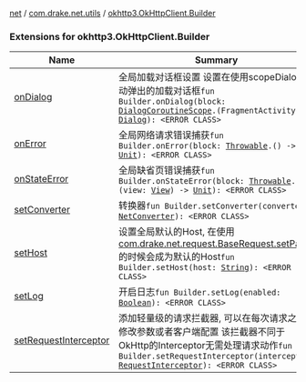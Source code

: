 [net](../../index.md) / [com.drake.net.utils](../index.md) / [okhttp3.OkHttpClient.Builder](./index.md)

### Extensions for okhttp3.OkHttpClient.Builder

| Name | Summary |
|---|---|
| [onDialog](on-dialog.md) | 全局加载对话框设置 设置在使用scopeDialog自动弹出的加载对话框`fun Builder.onDialog(block: `[`DialogCoroutineScope`](../../com.drake.net.scope/-dialog-coroutine-scope/index.md)`.(FragmentActivity) -> `[`Dialog`](https://developer.android.com/reference/android/app/Dialog.html)`): <ERROR CLASS>` |
| [onError](on-error.md) | 全局网络请求错误捕获`fun Builder.onError(block: `[`Throwable`](https://kotlinlang.org/api/latest/jvm/stdlib/kotlin/-throwable/index.html)`.() -> `[`Unit`](https://kotlinlang.org/api/latest/jvm/stdlib/kotlin/-unit/index.html)`): <ERROR CLASS>` |
| [onStateError](on-state-error.md) | 全局缺省页错误捕获`fun Builder.onStateError(block: `[`Throwable`](https://kotlinlang.org/api/latest/jvm/stdlib/kotlin/-throwable/index.html)`.(view: `[`View`](https://developer.android.com/reference/android/view/View.html)`) -> `[`Unit`](https://kotlinlang.org/api/latest/jvm/stdlib/kotlin/-unit/index.html)`): <ERROR CLASS>` |
| [setConverter](set-converter.md) | 转换器`fun Builder.setConverter(converter: `[`NetConverter`](../../com.drake.net.convert/-net-converter/index.md)`): <ERROR CLASS>` |
| [setHost](set-host.md) | 设置全局默认的Host, 在使用[com.drake.net.request.BaseRequest.setPath](../../com.drake.net.request/-base-request/set-path.md)的时候会成为默认的Host`fun Builder.setHost(host: `[`String`](https://kotlinlang.org/api/latest/jvm/stdlib/kotlin/-string/index.html)`): <ERROR CLASS>` |
| [setLog](set-log.md) | 开启日志`fun Builder.setLog(enabled: `[`Boolean`](https://kotlinlang.org/api/latest/jvm/stdlib/kotlin/-boolean/index.html)`): <ERROR CLASS>` |
| [setRequestInterceptor](set-request-interceptor.md) | 添加轻量级的请求拦截器, 可以在每次请求之前修改参数或者客户端配置 该拦截器不同于OkHttp的Interceptor无需处理请求动作`fun Builder.setRequestInterceptor(interceptor: `[`RequestInterceptor`](../../com.drake.net.interceptor/-request-interceptor/index.md)`): <ERROR CLASS>` |
